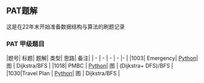 ## PAT题解
  这是在22年末开始准备数据结构与算法的刷题记录
### PAT 甲级题目

|题号| 标题| 题解| 类型|  思路| 备注|
| -  | -  |  -  |  -  |-   |
|1003| Emergency| [Python](https://mp.csdn.net/mp_blog/creation/editor/127971486)| 图 | Dijkstra/BFS |
|1018| PMBC | [Python](https://mp.csdn.net/mp_blog/creation/editor/127971486)| 图 | (Dijkstra+ DFS)/BFS |
|1030|Travel Plan | [Python](https://mp.csdn.net/mp_blog/creation/editor/127971486)| 图 | Dijkstra/BFS |
